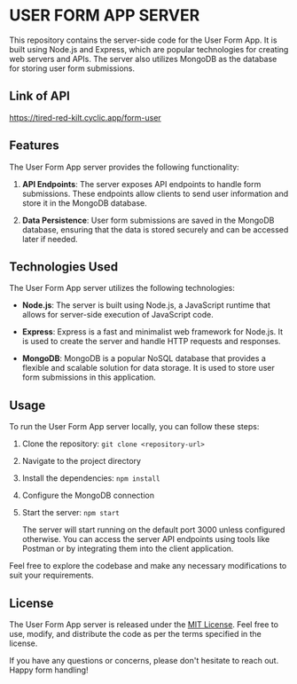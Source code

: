 # USER FORM APP SERVER

This repository contains the server-side code for the User Form App. It is built using Node.js and Express, which are popular technologies for creating web servers and APIs. The server also utilizes MongoDB as the database for storing user form submissions.


## Link of API

https://tired-red-kilt.cyclic.app/form-user

## Features

The User Form App server provides the following functionality:

1. **API Endpoints**: The server exposes API endpoints to handle form submissions. These endpoints allow clients to send user information and store it in the MongoDB database.

2. **Data Persistence**: User form submissions are saved in the MongoDB database, ensuring that the data is stored securely and can be accessed later if needed.



## Technologies Used

The User Form App server utilizes the following technologies:

- **Node.js**: The server is built using Node.js, a JavaScript runtime that allows for server-side execution of JavaScript code.

- **Express**: Express is a fast and minimalist web framework for Node.js. It is used to create the server and handle HTTP requests and responses.

- **MongoDB**: MongoDB is a popular NoSQL database that provides a flexible and scalable solution for data storage. It is used to store user form submissions in this application.

## Usage

To run the User Form App server locally, you can follow these steps:

1. Clone the repository: `git clone <repository-url>`

2. Navigate to the project directory

3. Install the dependencies: `npm install`

4. Configure the MongoDB connection

5. Start the server: `npm start`

   The server will start running on the default port 3000 unless configured otherwise. You can access the server API endpoints using tools like Postman or by integrating them into the client application.

Feel free to explore the codebase and make any necessary modifications to suit your requirements.



## License

The User Form App server is released under the [MIT License](LICENSE). Feel free to use, modify, and distribute the code as per the terms specified in the license.

If you have any questions or concerns, please don't hesitate to reach out. Happy form handling!
